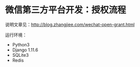 # 微信第三方平台开发：授权流程

说明文章见：<http://blog.zhangjiee.com/wechat-open-grant.html>

运行环境：

+ Python3
+ Django 1.11.6
+ SQLite3
+ Redis

